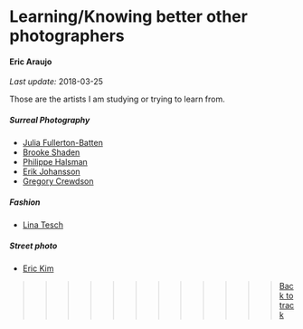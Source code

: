 # Learning/Knowing better other photographers
#### Eric Araujo
*Last update:* 2018-03-25

Those are the artists I am studying or trying to learn from.

##### Surreal Photography

* [Julia Fullerton-Batten](https://www.juliafullerton-batten.com/)
* [Brooke Shaden](https://brookeshaden.com/gallery/)
* [Philippe Halsman](http://philippehalsman.com/)
* [Erik Johansson](http://www.erikjohanssonphoto.com/)
* [Gregory Crewdson](http://www.gregorycrewdsonmovie.com/)

##### Fashion

* [Lina Tesch](http://www.linatesch.com/)

##### Street photo

* [Eric Kim](http://erickimphotography.com/)

>>>>>>>>>>>> [Back to track](README.md)